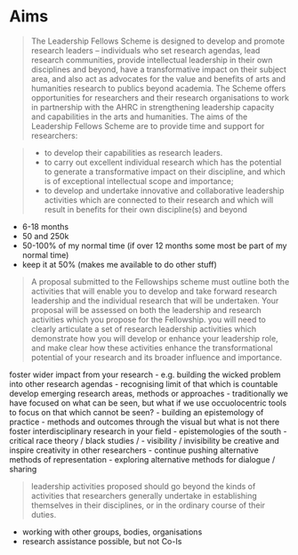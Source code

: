 # Aims

>The Leadership Fellows Scheme is designed to develop and promote research leaders – individuals who set research agendas, lead research communities, provide intellectual leadership in their own disciplines and beyond, have a transformative impact on their subject area, and also act as advocates for the value and benefits of arts and humanities research to publics beyond academia. The Scheme offers opportunities for researchers and their research organisations to work in partnership with the AHRC in strengthening leadership capacity and capabilities in the arts and humanities.
The aims of the Leadership Fellows Scheme are to provide time and support for researchers:

>- to develop their capabilities as research leaders.
>- to carry out excellent individual research which has the potential to generate a transformative impact on their discipline, and which is of exceptional intellectual scope and importance;
>- to develop and undertake innovative and collaborative leadership activities which are connected to their research and which will result in benefits for their own discipline(s) and beyond

- 6-18 months
- 50 and 250k
- 50-100% of my normal time (if over 12 months some most be part of my normal time)
- keep it at 50% (makes me available to do other stuff)

>A proposal submitted to the Fellowships scheme must outline both the activities that will enable you to develop and take forward research leadership and the individual research that will be undertaken. Your proposal will be assessed on both the leadership and research activities which you propose for the Fellowship.
>you will need to clearly articulate a set of research leadership activities which demonstrate how you will develop or enhance your leadership role, and make clear how these activities enhance the transformational potential of your research and its broader influence and importance.

foster wider impact from your research
	- e.g. building the wicked problem into other research agendas
	- recognising limit of that which is countable
develop emerging research areas, methods or approaches
	- traditionally we have focused on what can be seen, but what if we use occuolocentric tools to focus on that which cannot be seen?
	- building an epistemology of practice
	- methods and outcomes through the visual but what is not there
foster interdisciplinary research in your field
	- epistemologies of the south
	- critical race theory / black studies / 
	- visibility / invisibility
be creative and inspire creativity in other researchers
	- continue pushing alternative methods of representation
	- exploring alternative methods for dialogue / sharing

>leadership activities proposed should go beyond the kinds of activities that researchers generally undertake in establishing themselves in their disciplines, or in the ordinary course of their duties.

- working with other groups, bodies, organisations
- research assistance possible, but not Co-Is